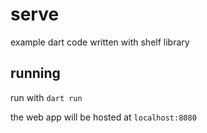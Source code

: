 # serve
example dart code written with shelf library

## running
run with `dart run`

the web app will be hosted at `localhost:8080`